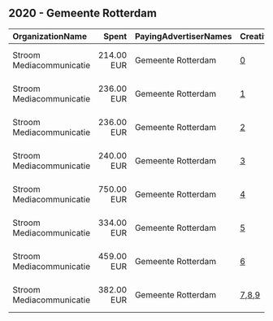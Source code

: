 ## 2020 - Gemeente Rotterdam 
|OrganizationName|Spent|PayingAdvertiserNames|CreativeUrls|Impressions|Genders|AgeBrackets|CountryCodes|BillingAddresses|CandidateBallotInformation|
|:---|---:|:---|:---|---:|:---|:---|:---|:---|:---|
|Stroom Mediacommunicatie|214.00 EUR|Gemeente Rotterdam|[0](https://www.snap.com/political-ads/asset/fb3c8844c92e646cfe0523b00abe99d95674811273e5751636e1121b668da108?mediaType=mp4)|182,078||27-|netherlands|"Vasteland 40,Rotterdam,3011 BM,NL"||
|Stroom Mediacommunicatie|236.00 EUR|Gemeente Rotterdam|[1](https://www.snap.com/political-ads/asset/4291af8029305bee0a9b6c214b7a7ad7e21222a5e8d445e13149c6e475adcadc?mediaType=mp4)|188,440||27-|netherlands|"Vasteland 40,Rotterdam,3011 BM,NL"||
|Stroom Mediacommunicatie|236.00 EUR|Gemeente Rotterdam|[2](https://www.snap.com/political-ads/asset/0fe64070a6a52d0b7b63666fdb52029c028cb08dc4c031787eb880a7bf40e292?mediaType=mp4)|271,121||27-|netherlands|"Vasteland 40,Rotterdam,3011 BM,NL"||
|Stroom Mediacommunicatie|240.00 EUR|Gemeente Rotterdam|[3](https://www.snap.com/political-ads/asset/15fcc331bd2671866dfabc4ba3f75477e14d87d95deb0034ac64179849b116f0?mediaType=mp4)|205,553||27-|netherlands|"Vasteland 40,Rotterdam,3011 BM,NL"||
|Stroom Mediacommunicatie|750.00 EUR|Gemeente Rotterdam|[4](https://www.snap.com/political-ads/asset/b1a8925648841db2d43bcd2214b3ec2974a23914c6a8d8f1bd01dd75a1f50500?mediaType=mp4)|938,004|FEMALE|14-21|netherlands|"Vasteland 40,Rotterdam,3011 BM,NL"||
|Stroom Mediacommunicatie|334.00 EUR|Gemeente Rotterdam|[5](https://www.snap.com/political-ads/asset/3ad6c8dd6cfcb6df5233e6e3fd58ef2b30a5738926b9e4f338e19187bc47cb9e?mediaType=mp4)|275,769||27-|netherlands|"Vasteland 40,Rotterdam,3011 BM,NL"||
|Stroom Mediacommunicatie|459.00 EUR|Gemeente Rotterdam|[6](https://www.snap.com/political-ads/asset/41be5f8ba767451347b4847127a2bdb91cf176d9521d8eede49d27242eadee35?mediaType=mp4)|316,016|FEMALE|14-21|netherlands|"Vasteland 40,Rotterdam,3011 BM,NL"||
|Stroom Mediacommunicatie|382.00 EUR|Gemeente Rotterdam|[7](https://www.snap.com/political-ads/asset/b9ecf56a3c39a45031a2e887f47b4ee201a2912b99f5cb58c9ffb22cf49cbd6c?mediaType=jpg),[8](https://www.snap.com/political-ads/asset/e909b6d754c30ce55e120a4dea83844bfa2f35346161028d137cb6f1b6d67a2c?mediaType=jpg),[9](https://www.snap.com/political-ads/asset/bbed1ddc4f4217af34ac242114f59f1b3ee766282cbd7c3d4ce5253c8c8e46a9?mediaType=jpg)|170,681|FEMALE|14-21|netherlands|"Vasteland 40,Rotterdam,3011 BM,NL"||
